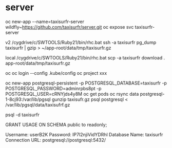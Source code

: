 # server

oc new-app --name=taxisurfr-server wildfly~https://github.com/taxisurfr/server.git
oc expose svc taxisurfr-server

v2
 /cygdrive/c/SWTOOLS/Ruby21/bin/rhc.bat ssh -a taxisurfr
pg_dump taxisurfr | gzip > ~/app-root/data/tmp/taxisurfr.gz

local
/cygdrive/c/SWTOOLS/Ruby21/bin/rhc.bat scp -a taxisurfr download . app-root/data/tmp/taxisurfr.gz


oc
oc login --config .kube/config
oc project xxx


oc new-app postgresql-persistent -p POSTGRESQL_DATABASE=taxisurfr -p POSTGRESQL_PASSWORD=adminrpbs8pt -p POSTGRESQL_USER=cRNYjds4y8M
oc get pods
oc rsync data postgresql-1-8cj93:/var/lib/pgsql
gunzip taxisufr.gz
psql postgresql < /var/lib/pgsql/data/taxisufrf.gz

psql -d taxisurfr


GRANT USAGE ON SCHEMA public to readonly;


Username: userB2K
       Password: IP7l2njiVidYDRhl
  Database Name: taxisurfr
 Connection URL: postgresql://postgresql:5432/